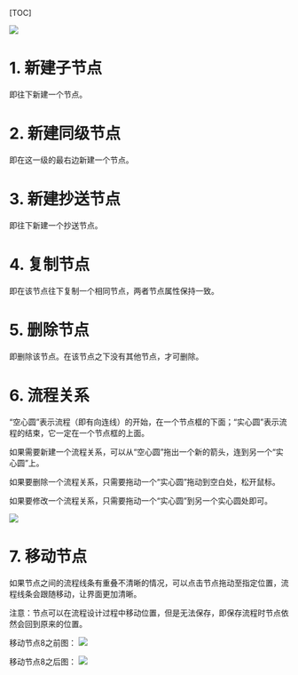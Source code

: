 
[TOC]

![](http://bbs.baibaoyun.com/data/attachment/forum/201705/16/142006djpw8rg7g55aua7z.png)

# 1. 新建子节点
即往下新建一个节点。

# 2. 新建同级节点

即在这一级的最右边新建一个节点。

# 3. 新建抄送节点

即往下新建一个抄送节点。

# 4. 复制节点

即在该节点往下复制一个相同节点，两者节点属性保持一致。

# 5. 删除节点

即删除该节点。在该节点之下没有其他节点，才可删除。

# 6. 流程关系

“空心圆”表示流程（即有向连线）的开始，在一个节点框的下面；“实心圆”表示流程的结束，它一定在一个节点框的上面。

如果需要新建一个流程关系，可以从“空心圆”拖出一个新的箭头，连到另一个“实心圆”上。

如果要删除一个流程关系，只需要拖动一个“实心圆”拖动到空白处，松开鼠标。

如果要修改一个流程关系，只需要拖动一个“实心圆”到另一个实心圆处即可。

![](http://bbs.baibaoyun.com/data/attachment/forum/201705/16/143350nr3zrr007oroo3kz.png)

# 7. 移动节点

如果节点之间的流程线条有重叠不清晰的情况，可以点击节点拖动至指定位置，流程线条会跟随移动，让界面更加清晰。

注意：节点可以在流程设计过程中移动位置，但是无法保存，即保存流程时节点依然会回到原来的位置。

移动节点8之前图：
![](http://bbs.baibaoyun.com/data/attachment/forum/201705/16/145138bkx3ixelxs3xhs39.png)

移动节点8之后图：
![](http://bbs.baibaoyun.com/data/attachment/forum/201705/16/145139p2p519qllle2yley.png)









